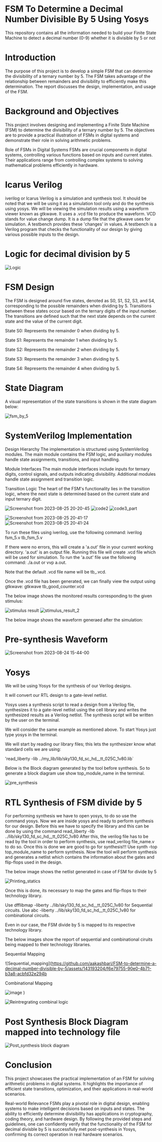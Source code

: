 # FSM To Determine a Decimal Number Divisible By 5 Using Yosys
This repository contains all the information needed to build your  Finite State Machine to detect a decimal number (0-9) whether it is divisible by 5 or not





# Introduction

The purpose of this project is to develop a simple FSM that can determine the divisibility of a ternary number by 5.
The FSM takes advantage of the relationship between remainders and divisibility to efficiently make this determination. 
The report discusses the design, implementation, and usage of the FSM.




# Background and Objectives

This project involves designing and implementing a Finite State Machine (FSM) to determine the divisibility of a ternary number by 5. The objectives are to provide a practical illustration of FSMs in digital systems and demonstrate their role in solving arithmetic problems.

Role of FSMs in Digital Systems
FSMs are crucial components in digital systems, controlling various functions based on inputs and current states. Their applications range from controlling complex systems to solving mathematical problems efficiently in hardware.

# Icarus Verilog
iverilog or Icarus Verilog is a simulation and synthesis tool. It should be noted that we will be using it as a simulation tool only and do the synthesis using yosys. We will be viewing the simulation results using a waveform viewer known as gtkwave. It uses a .vcd file to produce the waveform. VCD stands for value change dump. It is a dump file that the gtkwave uses for simulation.
A testbench provides these 'changes' in values. A testbench is a Verilog program that checks the functionality of our design by giving various possible inputs to the design.

# Logic for decimal division by 5

![Logic](https://github.com/aakashbari/FSM-to-determine-a-decimal-number-divisible-by-5/assets/143193204/37fed5eb-de9a-4e30-ac1a-480c7e7f8c04)





# FSM Design

The FSM is designed around five states, denoted as S0, S1, S2, S3, and S4, corresponding to the possible remainders when dividing by 5.  Transitions between these states occur based on the ternary digits of the input number. The transitions are defined such that the next state depends on the current state and the value of the current digit.

State S0: Represents the remainder 0 when dividing by 5.

State S1: Represents the remainder 1 when dividing by 5.

State S2: Represents the remainder 2 when dividing by 5.

State S3: Represents the remainder 3 when dividing by 5.

State S4: Represents the remainder 4 when dividing by 5.

# State Diagram

A visual representation of the state transitions is shown in the state diagram below:

![fsm_by_5](https://github.com/aakashbari/FSM-to-determine-a-decimal-number-divisible-by-5/assets/143193204/2bbfb76c-c10b-4af6-aa9d-0a00afc88c03)




 # SystemVerilog Implementation
 
Design Hierarchy
The implementation is structured using SystemVerilog modules. The main module contains the FSM logic, and auxiliary modules handle state assignments, transitions, and input handling.

Module Interfaces
The main module interfaces include inputs for ternary digits, control signals, and outputs indicating divisibility. Additional modules handle state assignment and transition logic.

Transition Logic
The heart of the FSM's functionality lies in the transition logic, where the next state is determined based on the current state and input ternary digit.




![Screenshot from 2023-08-25 20-20-45](https://github.com/aakashbari/FSM-to-determine-a-decimal-number-divisible-by-5/assets/143193204/485fd25a-2c2d-41b1-9bb4-b2ac632cc2fe)
![code2](https://github.com/aakashbari/FSM-to-determine-a-decimal-number-divisible-by-5/assets/143193204/63e72b16-cdf0-4bac-82f6-74208c49944d)
![code3_part](https://github.com/aakashbari/FSM-to-determine-a-decimal-number-divisible-by-5/assets/143193204/36eef1bf-2663-42ae-9b14-5dbe78cc0e6c)







![Screenshot from 2023-08-25 20-41-17](https://github.com/aakashbari/FSM-to-determine-a-decimal-number-divisible-by-5/assets/143193204/50944f73-db21-48a7-a120-9e0bb1be20de)
![Screenshot from 2023-08-25 20-41-24](https://github.com/aakashbari/FSM-to-determine-a-decimal-number-divisible-by-5/assets/143193204/1e7c9ae5-104e-4f10-b059-c24bda36660a)





To run these files using iverilog, use the following command: 
iverilog fsm_5.v tb_fsm_5.v

If there were no errors, this will create a 'a.out' file in your current working directory.  'a.out' is an output file.
Running this file will create .vcd file which will be used for simulation. 
To run the 'a.out' file use the following command: ./a.out or vvp a.out.

Note that the default .vcd file name will be tb_.vcd.

Once the .vcd file has been generated, we can finally view the output using gtkwave: gtkwave 
tb_good_counter.vcd

The below image shows the monitored results corresponding to the given stimulus:

![stimulus result](https://github.com/aakashbari/FSM-to-determine-a-decimal-number-divisible-by-5/assets/143193204/9c35ee94-6b53-432b-999b-89b280440c48)
![stimulus_result_2](https://github.com/aakashbari/FSM-to-determine-a-decimal-number-divisible-by-5/assets/143193204/3d8b5270-aaf4-479a-b9e6-4fd01c86d688)

The below image shows the waveform generaed after the simulation:

# Pre-synthesis Waveform

![Screenshot from 2023-08-24 15-44-00](https://github.com/aakashbari/FSM-to-determine-a-decimal-number-divisible-by-5/assets/143193204/458c1930-247f-49de-abfe-973315297515)



# Yosys

We will be using Yosys for the synthesis of our Verilog designs.

It will convert our RTL design to a gate-level netlist.

Yosys uses a synthesis script to read a design from a Verilog file, synthesizes it to a gate-level netlist using the cell library 
and writes the synthesized results as a Verilog netlist. The synthesis script will be written by the user on the terminal.

We will consider the same example as mentioned above.
To start Yosys just type yosys in the terminal.

We will start by reading our library files; this lets the synthesizer know what standard cells we are using:

'read_liberty -lib ../my_lib/lib/sky130_fd_sc_hd__tt_025C_1v80.lib`

Below is the Block diagram generated by the tool before synthesis. 
So to generate a block diagram use show top_module_name in the terminal.

![pre_synthesis](https://github.com/aakashbari/FSM-to-determine-a-decimal-number-divisible-by-5/assets/143193204/4043837a-4d57-432e-969d-a55cb4beea9a)


# RTL Synthesis of FSM divide by 5
For performing synthesis we have to open yosys, to do so use the command yosys. Now we are inside yosys and ready to perform synthesis for our design. Before this we have to specify the library and this can be done by using the command read_liberty -lib ../lib/sky130_fd_sc_hd__tt_025C_1v80 After this, the verilog file has to be read by the tool in order to perform synthesis, use read_verilog file_name.v to do so. Once this is done we are good to go for synthesis!!! Use synth -top top_module_name to perform synthesis. Now the tool will perform synthesis and generates a netlist which contains the information about the gates and flip-flops used in the design. 

The below image shows the netlist generated in case of FSM for divide by 5

![Printing_statics](https://github.com/aakashbari/FSM-to-determine-a-decimal-number-divisible-by-5/assets/143193204/3d6f850a-8b00-4400-aa14-b48c117ac5c5)

Once this is done, its necessary to map the gates and flip-flops to their technology library.

Use dfflibmap -liberty ../lib/sky130_fd_sc_hd__tt_025C_1v80 for Sequential circuits.
Use abc -liberty ../lib/sky130_fd_sc_hd__tt_025C_1v80 for combinational circuits.

Even in our case, the FSM  divide by 5 is mapped to its respective technology library. 

The below images show the report of sequential and combinational ciruits being mapped to their technology libraries.

Sequential Mapping

![Sequential_mapping](https://github.com/aakashbari/FSM-to-determine-a-decimal-number-divisible-by-5/assets/143193204/f6e79755-90e0-4b71-b3a8-acbfd32e294b

Combinational Mapping

![image](https://github.com/aakashbari/FSM-to-determine-a-decimal-number-divisible-by-5/assets/143193204/41a3d2b4-3ba5-4576-8958-81aff4049f2a)
)



![Reintregrating combinal logic](https://github.com/aakashbari/FSM-to-determine-a-decimal-number-divisible-by-5/assets/143193204/d4b4bdfc-325a-4f62-bae3-4e77e714e2a2)



# Post Synthesis Block Diagram mapped into technology file

![Post_synthesis block diagram](https://github.com/aakashbari/FSM-to-determine-a-decimal-number-divisible-by-5/assets/143193204/b906b0eb-babf-4e16-8f71-ff8a702cbe9b)


# Conclusion

This project showcases the practical implementation of an FSM for solving arithmetic problems in digital systems. It highlights the importance of efficient state transitions, optimization, and their applications in real-world scenarios.

Real-world Relevance
FSMs play a pivotal role in digital design, enabling systems to make intelligent decisions based on inputs and states. The ability to efficiently determine divisibility has applications in cryptography, coding theory, and hardware design.
 By following the provided steps and guidelines, one can confidently verify that the functionality of the FSM for decimal divisble by 5 is successfully met post-synthesis in Yosys, confirming its correct operation in real hardware scenarios.
